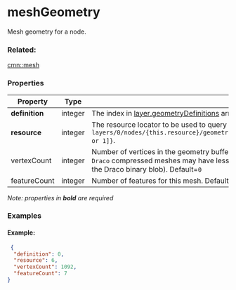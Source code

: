 # meshGeometry

Mesh geometry for a node.

### Related:

[cmn::mesh](mesh.cmn.md)
### Properties

| Property | Type | Description |
| --- | --- | --- |
| **definition** | integer | The index in [layer.geometryDefinitions](geometryDefinition.cmn.md) array |
| **resource** | integer | The resource locator to be used to query geometry resources: `layers/0/nodes/{this.resource}/geometries/{layer.geometryDefinitions[this.definition].geometryBuffers[0 or 1]}`. |
| vertexCount | integer | Number of vertices in the geometry buffer of this mesh for the **uncompressed mesh buffer**. Please note that `Draco` compressed meshes may have less vertices due to de-duplication (actual number of vertices is part of the Draco binary blob).  Default=`0` |
| featureCount | integer | Number of features for this mesh. Default=`0`. (Must omit or set to `0` if mesh doesn't use `features`.) |

*Note: properties in **bold** are required*

### Examples 

#### Example:  

```json
 {
  "definition": 0,
  "resource": 6,
  "vertexCount": 1092,
  "featureCount": 7
} 
```

